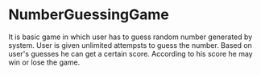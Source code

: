 # NumberGuessingGame
It is basic game in which user has to guess random number  generated by system.
User is given unlimited attempsts to guess the number.
Based on user's guesses he can get a certain score.
According to his score he may win or lose the game.
